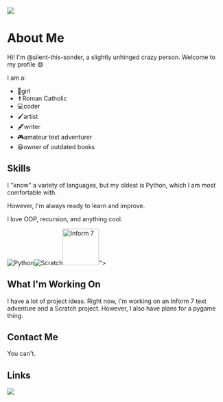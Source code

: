 <img src="https://avatars.githubusercontent.com/u/143755460?v=4">
<h1>About Me</h1>
<p>Hi! I'm @silent-this-sonder, a slightly unhinged crazy person. Welcome to my profile 😄</p>

<p>I am a:</p>
<ul>
<li>👧girl</li>
<li>✝️Roman Catholic</li>
<li>💻coder</li>
<li>🖌️artist</li>
<li>🖋️writer</li>
<li>🎮amateur text adventurer</li>
<li>😆owner of outdated books</li>
</ul>

<h2>Skills</h2>
<p>I "know" a variety of languages, but my oldest is Python, which I am most comfortable with.</p>
<p>However, I'm always ready to learn and improve.</p>
<p>I love OOP, recursion, and anything cool.</p>

<img src="https://upload.wikimedia.org/wikipedia/commons/thumb/1/1f/Python_logo_01.svg/85px-Python_logo_01.svg.png" alt="Python"><img src="https://upload.wikimedia.org/wikipedia/commons/thumb/b/b1/Scratch_S.svg/64px-Scratch_S.svg.png" alt="Scratch"><img src="https://github.com/ganelson/inform/blob/master/resources/Imagery/app_images/informfile.iconset/icon_128x128.png?raw=true" alt="Inform 7" height=85px><img>">

<h2>What I'm Working On</h2>
<p>I have a lot of project ideas.  Right now, I'm working on an Inform 7 text adventure and a Scratch project.  However, I also have plans for a pygame thing.</p>

<h2>Contact Me</h2>
<p>You can't.</p>

<h2>Links</h2>
<a href="https://scratch.mit.edu/users/TeenyTea/"><img src="https://upload.wikimedia.org/wikipedia/commons/thumb/b/b1/Scratch_S.svg/64px-Scratch_S.svg.png"></a>
